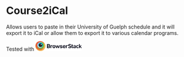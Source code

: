 # Course2iCal
Allows users to paste in their University of Guelph schedule and it will export it to iCal or allow them to export it to various calendar programs.

Tested with <a href="https://www.browserstack.com/"><img src="./img/Browserstack-logo@2x.png" width="25%" height="25%"></a>
